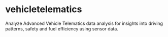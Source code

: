 # vehicletelematics
Analyze Advanced Vehicle Telematics data analysis for insights into driving patterns, safety and fuel efficiency using sensor data. 
